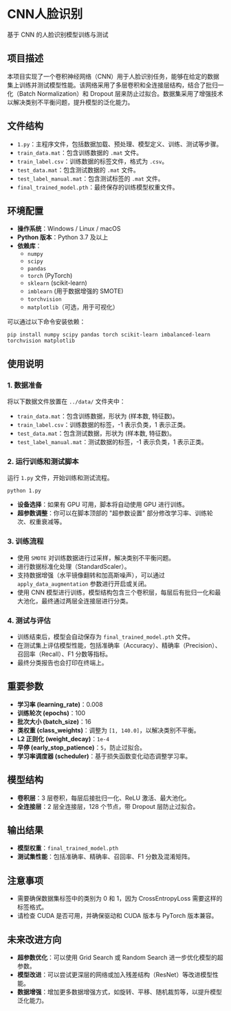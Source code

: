 # CNN人脸识别

基于 CNN 的人脸识别模型训练与测试

## 项目描述

本项目实现了一个卷积神经网络（CNN）用于人脸识别任务，能够在给定的数据集上训练并测试模型性能。该网络采用了多层卷积和全连接层结构，结合了批归一化（Batch Normalization）和 Dropout 层来防止过拟合。数据集采用了增强技术以解决类别不平衡问题，提升模型的泛化能力。

## 文件结构

- `1.py`：主程序文件，包括数据加载、预处理、模型定义、训练、测试等步骤。
- `train_data.mat`：包含训练数据的 `.mat` 文件。
- `train_label.csv`：训练数据的标签文件，格式为 `.csv`。
- `test_data.mat`：包含测试数据的 `.mat` 文件。
- `test_label_manual.mat`：包含测试标签的 `.mat` 文件。
- `final_trained_model.pth`：最终保存的训练模型权重文件。

## 环境配置

- **操作系统**：Windows / Linux / macOS
- **Python 版本**：Python 3.7 及以上
- **依赖库**：
  - `numpy`
  - `scipy`
  - `pandas`
  - `torch` (PyTorch)
  - `sklearn` (scikit-learn)
  - `imblearn` (用于数据增强的 SMOTE)
  - `torchvision`
  - `matplotlib`（可选，用于可视化）

可以通过以下命令安装依赖：

```
pip install numpy scipy pandas torch scikit-learn imbalanced-learn torchvision matplotlib
```

## 使用说明

### 1. 数据准备

将以下数据文件放置在 `../data/` 文件夹中：

- `train_data.mat`：包含训练数据，形状为 (样本数, 特征数)。
- `train_label.csv`：训练数据的标签，-1 表示负类，1 表示正类。
- `test_data.mat`：包含测试数据，形状为 (样本数, 特征数)。
- `test_label_manual.mat`：测试数据的标签，-1 表示负类，1 表示正类。

### 2. 运行训练和测试脚本

运行 `1.py` 文件，开始训练和测试流程。

```
python 1.py
```

- **设备选择**：如果有 GPU 可用，脚本将自动使用 GPU 进行训练。
- **超参数调整**：你可以在脚本顶部的 "超参数设置" 部分修改学习率、训练轮次、权重衰减等。

### 3. 训练流程

- 使用 `SMOTE` 对训练数据进行过采样，解决类别不平衡问题。
- 进行数据标准化处理（StandardScaler）。
- 支持数据增强（水平镜像翻转和加高斯噪声），可以通过 `apply_data_augmentation` 参数进行开启或关闭。
- 使用 CNN 模型进行训练，模型结构包含三个卷积层，每层后有批归一化和最大池化，最终通过两层全连接层进行分类。

### 4. 测试与评估

- 训练结束后，模型会自动保存为 `final_trained_model.pth` 文件。
- 在测试集上评估模型性能，包括准确率（Accuracy）、精确率（Precision）、召回率（Recall）、F1 分数等指标。
- 最终分类报告也会打印在终端上。

## 重要参数

- **学习率 (learning_rate)**：0.008
- **训练轮次 (epochs)**：100
- **批次大小 (batch_size)**：16
- **类权重 (class_weights)**：调整为 `[1, 140.0]`，以解决类别不平衡。
- **L2 正则化 (weight_decay)**：`1e-4`
- **早停 (early_stop_patience)**：`5`，防止过拟合。
- **学习率调度器 (scheduler)**：基于损失函数变化动态调整学习率。

## 模型结构

- **卷积层**：3 层卷积，每层后接批归一化、ReLU 激活、最大池化。
- **全连接层**：2 层全连接层，128 个节点，带 Dropout 层防止过拟合。

## 输出结果

- **模型权重**：`final_trained_model.pth`
- **测试集性能**：包括准确率、精确率、召回率、F1 分数及混淆矩阵。

## 注意事项

- 需要确保数据集标签中的类别为 0 和 1，因为 CrossEntropyLoss 需要这样的标签格式。
- 请检查 CUDA 是否可用，并确保驱动和 CUDA 版本与 PyTorch 版本兼容。

## 未来改进方向

- **超参数优化**：可以使用 Grid Search 或 Random Search 进一步优化模型的超参数。
- **模型改进**：可以尝试更深层的网络或加入残差结构（ResNet）等改进模型性能。
- **数据增强**：增加更多数据增强方式，如旋转、平移、随机裁剪等，以提升模型泛化能力。